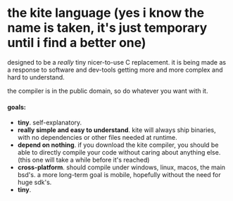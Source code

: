 # the kite language (yes i know the name is taken, it's just temporary until i find a better one)

designed to be a _really_ tiny nicer-to-use C replacement. it is being made as a response to software and dev-tools getting more and more complex and hard to understand.

the compiler is in the public domain, so do whatever you want with it.

#### goals:

- **tiny**. self-explanatory.
- **really simple and easy to understand**. kite will always ship binaries, with no dependencies or other files needed at runtime.
- **depend on nothing**. if you download the kite compiler, you should be able to directly compile your code without caring about anything else. (this one will take a while before it's reached)
- **cross-platform**. should compile under windows, linux, macos, the main bsd's. a more long-term goal is mobile, hopefully without the need for huge sdk's.
- **tiny**.

